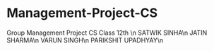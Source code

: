 # Management-Project-CS
Group Management Project CS Class 12th \n
SATWIK SINHA\n
JATIN SHARMA\n
VARUN SINGH\n
PARIKSHIT UPADHYAY\n
